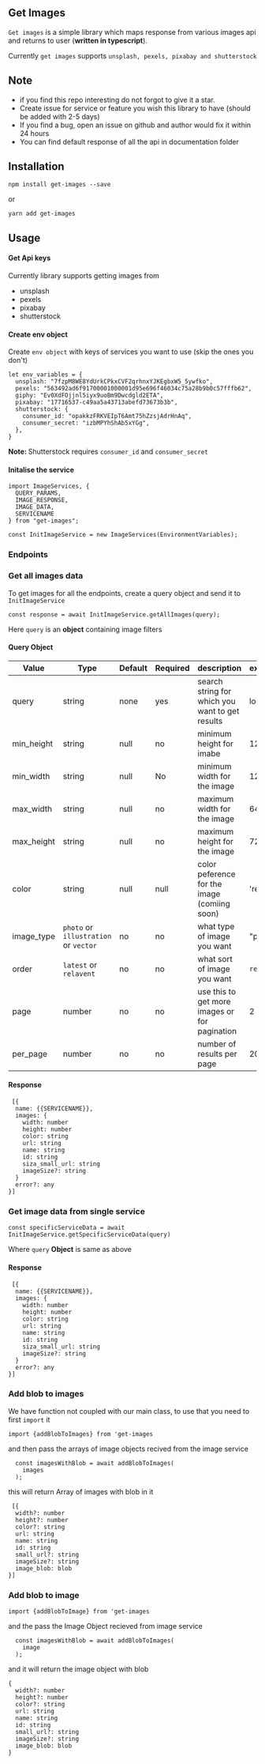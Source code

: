 ## Get Images

`Get images` is a simple library which maps response from various images api and returns to user (**written in typescript**).

Currently `get images` supports `unsplash, pexels, pixabay and shutterstock`

## Note

- if you find this repo interesting do not forgot to give it a star.
- Create issue for service or feature you wish this library to have (should be added with 2-5 days)
- If you find a bug, open an issue on github and author would fix it within 24 hours
- You can find default response of all the api in documentation folder

## Installation

`npm install get-images --save`

or

`yarn add get-images`

## Usage

#### Get Api keys

Currently library supports getting images from

- unsplash
- pexels
- pixabay
- shutterstock

#### Create env object

Create `env object` with keys of services you want to use (skip the ones you don't)

```
let env_variables = {
  unsplash: "7fzpM8WE8YdUrkCPkxCVF2qrhnxYJKEgbxW5_5ywfko",
  pexels: "563492ad6f91700001000001d95e696f46034c75a28b9b0c57fffb62",
  giphy: "Ev0XdFOjjnl5iyx9uoBm9Dwcdgld2ETA",
  pixabay: "17716537-c49aa5a43713abefd73673b3b",
  shutterstock: {
    consumer_id: "opakkzFRKVEIpT6Amt75hZzsjAdrHnAq",
    consumer_secret: "izbMPYhShAb5xYGg",
  },
}
```

<strong> Note: </strong> Shutterstock requires `consumer_id` and `consumer_secret`

#### Initalise the service

```
import ImageServices, {
  QUERY_PARAMS,
  IMAGE_RESPONSE,
  IMAGE_DATA,
  SERVICENAME
} from "get-images";

const InitImageService = new ImageServices(EnvironmentVariables);
```

### Endpoints

### Get all images data

To get images for all the endpoints, create a query object and send it to `InitImageService`

```
const response = await InitImageService.getAllImages(query);
```

Here `query` is an **object** containing image filters

#### Query Object

| **Value**  | **Type**                              | **Default** | **Required** | **description**                                 | **example** |
| ---------- | ------------------------------------- | ----------- | ------------ | ----------------------------------------------- | ----------- |
| query      | string                                | none        | yes          | search string for which you want to get results | london      |
| min_height | string                                | null        | no           | minimum height for imabe                        | 128         |
| min_width  | string                                | null        | No           | minimum width for the image                     | 128         |
| max_width  | string                                | null        | no           | maximum width for the image                     | 642         |
| max_height | string                                | null        | no           | maximum height for the image                    | 728         |
| color      | string                                | null        | null         | color peference for the image (comiing soon)    | 'red'       |
| image_type | `photo` or `illustration` or `vector` | no          | no           | what type of image you want                     | "photo"     |
| order      | `latest` or `relavent`                | no          | no           | what sort of image you want                     | `relavent`  |
| page       | number                                | no          | no           | use this to get more images or for pagination   | 2           |
| per_page   | number                                | no          | no           | number of results per page                      | 20          |

#### Response

```
 [{
  name: {{SERVICENAME}},
  images: {
    width: number
    height: number
    color: string
    url: string
    name: string
    id: string
    siza_small_url: string
    imageSize?: string
  }
  error?: any
}]
```

### Get image data from single service

```
const specificServiceData = await InitImageService.getSpecificServiceData(query)
```

Where `query` **Object** is same as above

#### Response

```
 [{
  name: {{SERVICENAME}},
  images: {
    width: number
    height: number
    color: string
    url: string
    name: string
    id: string
    siza_small_url: string
    imageSize?: string
  }
  error?: any
}]
```

### Add blob to images

We have function not coupled with our main class, to use that you need to first `import` it

`import {addBlobToImages} from 'get-images`

and then pass the arrays of image objects recived from the image service

```
  const imagesWithBlob = await addBlobToImages(
    images
  );
```

this will return Array of images with blob in it

```
 [{
  width?: number
  height?: number
  color?: string
  url: string
  name: string
  id: string
  small_url?: string
  imageSize?: string
  image_blob: blob
}]
```

### Add blob to image

`import {addBlobToImage} from 'get-images`

and the pass the Image Object recieved from image service

```
  const imagesWithBlob = await addBlobToImages(
    image
  );
```

and it will return the image object with blob

```
{
  width?: number
  height?: number
  color?: string
  url: string
  name: string
  id: string
  small_url?: string
  imageSize?: string
  image_blob: blob
}
```
